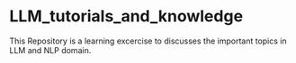 # LLM_tutorials_and_knowledge

This Repository is a learning excercise to discusses the important topics in LLM and NLP domain.